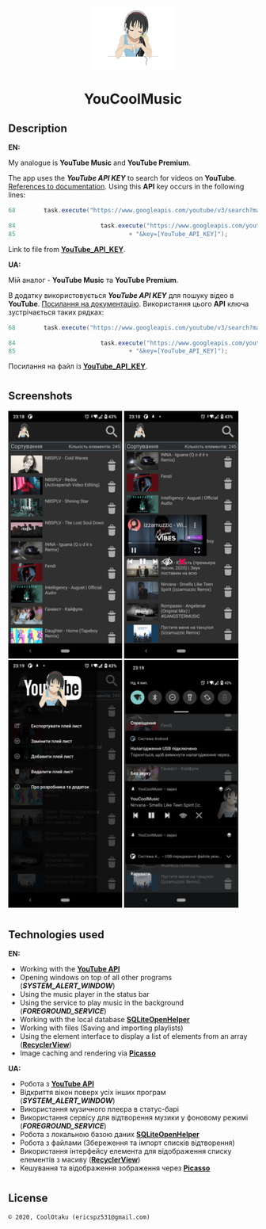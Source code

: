 <p align="center"><img height="128" src="/app/src/main/res/drawable/animetan.png"/></p>
<h1 align="center">YouCoolMusic</h1>

## Description
<b>EN:</b>

My analogue is **YouTube Music** and **YouTube Premium**.

The app uses the ***YouTube API KEY*** to search for videos on **YouTube**. [References to documentation](https://developers.google.com/youtube/v3/docs/search/list). 
Using this **API** key occurs in the following lines:

```java
68        task.execute("https://www.googleapis.com/youtube/v3/search?maxResults=50&part=snippet,id&type=video&q=Музыка&key=[YouTube_API_KEY]");
```
```java
84                        task.execute("https://www.googleapis.com/youtube/v3/search?maxResults=50&part=snippet,id&type=video&q=" + URLEncoder.encode(name, String.valueOf(StandardCharsets.UTF_8))
85                                + "&key=[YouTube_API_KEY]");
``` 

Link to file from [**YouTube_API_KEY**](app/src/main/java/com/example/youcoolmusic/Activity/SearchActivity.java).

<b>UA:</b>

Мій аналог - **YouTube Music** та **YouTube Premium**.

В додатку використовується ***YouTube API KEY*** для пошуку відео в **YouTube**. [Посилання на документацію](https://developers.google.com/youtube/v3/docs/search/list). 
Використання цього **API** ключа зустрічається таких рядках:

```java
68        task.execute("https://www.googleapis.com/youtube/v3/search?maxResults=50&part=snippet,id&type=video&q=Музыка&key=[YouTube_API_KEY]");
```
```java
84                        task.execute("https://www.googleapis.com/youtube/v3/search?maxResults=50&part=snippet,id&type=video&q=" + URLEncoder.encode(name, String.valueOf(StandardCharsets.UTF_8))
85                                + "&key=[YouTube_API_KEY]");
```                                

Посилання на файл із [**YouTube_API_KEY**](app/src/main/java/com/example/youcoolmusic/Activity/SearchActivity.java).

#
## Screenshots
<p>
  <img src="screens/sc1.png" height="500px"/>
  <img src="screens/sc2.png" height="500px"/>
  <img src="screens/sc3.png" height="500px"/>
  <img src="screens/sc4.png" height="500px"/>
</p>

#
## Technologies used
<b>EN:</b>
- Working with the [**YouTube API**](https://developers.google.com/youtube/v3)
- Opening windows on top of all other programs (***SYSTEM_ALERT_WINDOW***)
- Using the music player in the status bar
- Using the service to play music in the background (***FOREGROUND_SERVICE***)
- Working with the local database [**SQLiteOpenHelper**](https://developer.android.com/reference/android/database/sqlite/SQLiteOpenHelper)
- Working with files (Saving and importing playlists)
- Using the element interface to display a list of elements from an array ([**RecyclerView**](https://developer.android.com/reference/androidx/recyclerview/widget/RecyclerView))
- Image caching and rendering via [**Picasso**](https://square.github.io/picasso/)

<b>UA:</b>
- Робота з [**YouTube API**](https://developers.google.com/youtube/v3)
- Відкриття вікон поверх усіх інших програм (***SYSTEM_ALERT_WINDOW***)
- Використання музичного плеєра в статус-барі
- Використання сервісу для відтворення музики у фоновому режимі (***FOREGROUND_SERVICE***)
- Робота з локальною базою даних [**SQLiteOpenHelper**](https://developer.android.com/reference/android/database/sqlite/SQLiteOpenHelper)
- Робота з файлами (Збереження та імпорт списків відтворення)
- Використання інтерфейсу елемента для відображення списку елементів з масиву ([**RecyclerView**](https://developer.android.com/reference/androidx/recyclerview/widget/RecyclerView))
- Кешування та відображення зображення через [**Picasso**](https://square.github.io/picasso/)

#
## License
```
© 2020, CoolOtaku (ericspz531@gmail.com)
```
